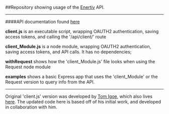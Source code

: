 ##Repository showing usage of the [Enertiv](http://www.enertiv.com/circuit-api.html) API.

___

####API documentation found [here](https://api.enertiv.com/docs/#!/client)

**client.js** is an executable script, wrapping OAUTH2 authentication, saving access tokens, and calling the '/api/client/' route 

**client_Module.js** is a node module, wrapping OAUTH2 authentication, saving access tokens, and API calls.  It has no dependencies;

**withRequest** shows how the 'client_Module.js' file looks when using the Request node module

**examples** shows a basic Express app that uses the 'client_Module' or the Request version to query info from the API.




___

Original 'client.js' version was developed by [Tom Igoe](github.com/tigoe), which also lives [here](https://github.com/tigoe/NodeExamples/tree/master/EnertivClient).  The updated code here is based off of his initial work, and developed in collaboration with him.  
